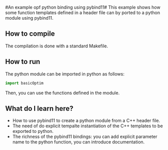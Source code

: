 #An example opf python binding using pybind11#
This example shows how some function templates defined in a header file can by ported to a python module using pybind11.

## How to compile ##
The compilation is done with a standard Makefile.

## How to run ##
The python module can be imported in python as follows:
```python
import basicOptim
```
Then, you can use the functions defined in the module.

## What do I learn here? ##
- How to use pybind11 to create a python module from a C++ header file.
- The need of do explicit tempalte instantiation of the C++ templates to be exported to python.
- The richness of the pybind11 bindings: you can add explicit parameter name to the python function, you can introduce documentation.